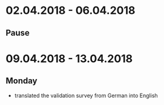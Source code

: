 # 02.04.2018 - 06.04.2018
## Pause

# 09.04.2018 - 13.04.2018
## Monday
- translated the validation survey from German into English
